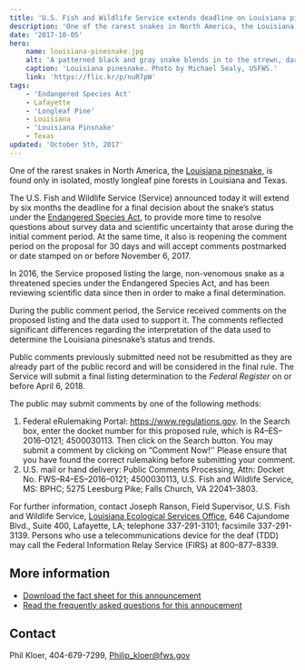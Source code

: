 ```yaml
---
title: 'U.S. Fish and Wildlife Service extends deadline on Louisiana pinesnake ruling'
description: 'One of the rarest snakes in North America, the Louisiana pinesnake, is found only in isolated, mostly longleaf pine forests in Louisiana and Texas.'
date: '2017-10-05'
hero:
    name: louisiana-pinesnake.jpg
    alt: 'A patterned black and gray snake blends in to the strewn, dark pine needles on the forest floor.'
    caption: 'Louisiana pinesnake. Photo by Michael Sealy, USFWS.'
    link: 'https://flic.kr/p/nuR7pW'
tags:
    - 'Endangered Species Act'
    - Lafayette
    - 'Longleaf Pine'
    - Louisiana
    - 'Louisiana Pinsnake'
    - Texas
updated: 'October 5th, 2017'
---
```


One of the rarest snakes in North America, the [Louisiana pinesnake](https://ecos.fws.gov/ecp0/profile/speciesProfile?spcode=C02C), is found only in isolated, mostly longleaf pine forests in Louisiana and Texas.

The U.S. Fish and Wildlife Service (Service) announced today it will extend by six months the deadline for a final decision about the snake’s status under the [Endangered Species Act](/endangered-species-act), to provide more  time to resolve questions about survey data and scientific uncertainty that arose during the initial comment period.  At the same time, it also is reopening the comment period on the proposal for 30 days and will accept comments postmarked or date stamped on or before November 6, 2017.

In 2016, the Service proposed listing the large, non-venomous snake as a threatened species under the Endangered Species Act, and has been reviewing scientific data since then in order to make a final determination. 

During the public comment period, the Service received comments on the proposed listing and the data used to support it. The comments reflected significant differences regarding the interpretation of the data used to determine the Louisiana pinesnake’s status and trends.  

Public comments previously submitted need not be resubmitted as they are already part of the public record and will be considered in the final rule.  The Service will submit a final listing determination to the *Federal Register* on or before April 6, 2018.

The public may submit comments by one of the following methods:

  1. Federal eRulemaking Portal: https://www.regulations.gov. In the Search box, enter the docket number for this proposed rule, which is R4–ES–2016–0121; 4500030113.  Then click on the Search button.  You may submit a comment by clicking on “Comment Now!'' Please ensure that you have found the correct rulemaking before submitting your comment.
  2. U.S. mail or hand delivery: Public Comments Processing, Attn: Docket No.  FWS–R4–ES–2016–0121; 4500030113, U.S. Fish and Wildlife Service, MS: BPHC; 5275 Leesburg Pike; Falls Church, VA 22041–3803.

For further information, contact Joseph Ranson, Field Supervisor, U.S. Fish and Wildlife Service, [Louisiana Ecological Services Office](/lafayette), 646 Cajundome Blvd., Suite 400, Lafayette, LA; telephone 337-291-3101; facsimile 337-291-3139.  Persons who use a telecommunications device for the deaf (TDD) may call the Federal Information Relay Service (FIRS) at 800–877–8339.

## More information

  - [Download the fact sheet for this announcement](/pdf/fact-sheet/louisiana-pinesnake-proposed-as-threatened.pdf)
  - [Read the frequently asked questions for this annoucement](/faq/proposed-listing-of-the-louisiana-pinesnake-under-the-endnagered-species-act-and-the-proposed-4d-exemption-rule)

## Contact

Phil Kloer, 404-679-7299, [Philip_kloer@fws.gov](mailto:Philip_kloer@fws.gov)
